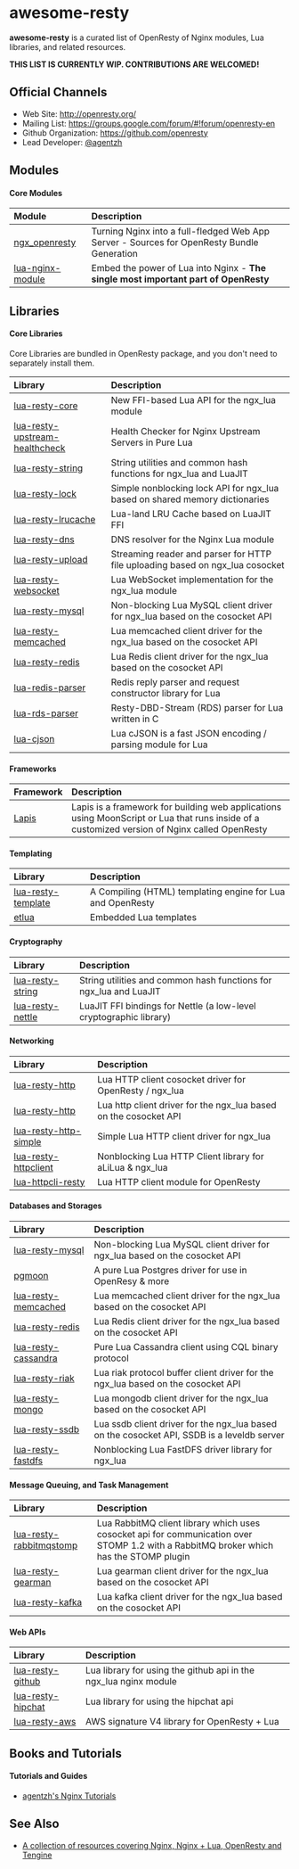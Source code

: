 # awesome-resty

**awesome-resty** is a curated list of OpenResty of Nginx modules, Lua libraries, and related resources.

**THIS LIST IS CURRENTLY WIP. CONTRIBUTIONS ARE WELCOMED!**

## Official Channels

* Web Site: http://openresty.org/
* Mailing List: https://groups.google.com/forum/#!forum/openresty-en
* Github Organization: https://github.com/openresty
* Lead Developer: [@agentzh](https://github.com/agentzh)

## Modules

#### Core Modules

Module|Description
:-----|:----------
[ngx_openresty](https://github.com/openresty/ngx_openresty)|Turning Nginx into a full-fledged Web App Server - Sources for OpenResty Bundle Generation
[lua-nginx-module](https://github.com/openresty/lua-nginx-module)|Embed the power of Lua into Nginx - **The single most important part of OpenResty**

## Libraries

#### Core Libraries

Core Libraries are bundled in OpenResty package, and you don't need to separately install them.

Library|Description
:------|:----------
[lua-resty-core](https://github.com/openresty/lua-resty-core)|New FFI-based Lua API for the ngx_lua module
[lua-resty-upstream-healthcheck](https://github.com/openresty/lua-resty-upstream-healthcheck)|Health Checker for Nginx Upstream Servers in Pure Lua
[lua-resty-string](https://github.com/openresty/lua-resty-string)|String utilities and common hash functions for ngx_lua and LuaJIT
[lua-resty-lock](https://github.com/openresty/lua-resty-lock)|Simple nonblocking lock API for ngx_lua based on shared memory dictionaries
[lua-resty-lrucache](https://github.com/openresty/lua-resty-lrucache)|Lua-land LRU Cache based on LuaJIT FFI
[lua-resty-dns](https://github.com/openresty/lua-resty-dns)|DNS resolver for the Nginx Lua module
[lua-resty-upload](https://github.com/openresty/lua-resty-upload)|Streaming reader and parser for HTTP file uploading based on ngx_lua cosocket
[lua-resty-websocket](https://github.com/openresty/lua-resty-websocket)|Lua WebSocket implementation for the ngx_lua module
[lua-resty-mysql](https://github.com/openresty/lua-resty-mysql)|Non-blocking Lua MySQL client driver for ngx_lua based on the cosocket API
[lua-resty-memcached](https://github.com/openresty/lua-resty-memcached)|Lua memcached client driver for the ngx_lua based on the cosocket API
[lua-resty-redis](https://github.com/openresty/lua-resty-redis)|Lua Redis client driver for the ngx_lua based on the cosocket API
[lua-redis-parser](https://github.com/openresty/lua-redis-parser)|Redis reply parser and request constructor library for Lua
[lua-rds-parser](https://github.com/openresty/lua-rds-parser)|Resty-DBD-Stream (RDS) parser for Lua written in C
[lua-cjson](https://github.com/openresty/lua-cjson)|Lua cJSON is a fast JSON encoding / parsing module for Lua

#### Frameworks

Framework|Description
:--------|:----------
[Lapis](http://leafo.net/lapis/)|Lapis is a framework for building web applications using MoonScript or Lua that runs inside of a customized version of Nginx called OpenResty


#### Templating

Library|Description
:------|:----------
[lua-resty-template](https://github.com/bungle/lua-resty-template)|A Compiling (HTML) templating engine for Lua and OpenResty
[etlua](https://github.com/leafo/etlua)|Embedded Lua templates

#### Cryptography

Library|Description
:------|:----------
[lua-resty-string](https://github.com/openresty/lua-resty-string)|String utilities and common hash functions for ngx_lua and LuaJIT
[lua-resty-nettle](https://github.com/bungle/lua-resty-nettle)|LuaJIT FFI bindings for Nettle (a low-level cryptographic library)

#### Networking

Library|Description
:------|:----------
[lua-resty-http](https://github.com/pintsized/lua-resty-http)|Lua HTTP client cosocket driver for OpenResty / ngx_lua
[lua-resty-http](https://github.com/liseen/lua-resty-http)|Lua http client driver for the ngx_lua based on the cosocket API
[lua-resty-http-simple](https://github.com/bakins/lua-resty-http-simple)|Simple Lua HTTP client driver for ngx_lua
[lua-resty-httpclient](https://github.com/oneoo/lua-resty-httpclient)|Nonblocking Lua HTTP Client library for aLiLua & ngx_lua
[lua-httpcli-resty](https://github.com/mah0x211/lua-httpcli-resty)|Lua HTTP client module for OpenResty

#### Databases and Storages

Library|Description
:------|:----------
[lua-resty-mysql](https://github.com/openresty/lua-resty-mysql)|Non-blocking Lua MySQL client driver for ngx_lua based on the cosocket API
[pgmoon](https://github.com/leafo/pgmoon)|A pure Lua Postgres driver for use in OpenResy & more
[lua-resty-memcached](https://github.com/openresty/lua-resty-memcached)|Lua memcached client driver for the ngx_lua based on the cosocket API
[lua-resty-redis](https://github.com/openresty/lua-resty-redis)|Lua Redis client driver for the ngx_lua based on the cosocket API
[lua-resty-cassandra](https://github.com/jbochi/lua-resty-cassandra)|Pure Lua Cassandra client using CQL binary protocol
[lua-resty-riak](https://github.com/bakins/lua-resty-riak)|Lua riak protocol buffer client driver for the ngx_lua based on the cosocket API
[lua-resty-mongo](https://github.com/nightsailer/lua-resty-mongo)|Lua mongodb client driver for the ngx_lua based on the cosocket API
[lua-resty-ssdb](https://github.com/LazyZhu/lua-resty-ssdb)|Lua ssdb client driver for the ngx_lua based on the cosocket API, SSDB is a leveldb server
[lua-resty-fastdfs](https://github.com/azurewang/lua-resty-fastdfs)|Nonblocking Lua FastDFS driver library for ngx_lua

#### Message Queuing, and Task Management

Library|Description
:------|:----------
[lua-resty-rabbitmqstomp](https://github.com/wingify/lua-resty-rabbitmqstomp)|Lua RabbitMQ client library which uses cosocket api for communication over STOMP 1.2 with a RabbitMQ broker which has the STOMP plugin
[lua-resty-gearman](https://github.com/zhhchen/lua-resty-gearman)|Lua gearman client driver for the ngx_lua based on the cosocket API
[lua-resty-kafka](https://github.com/doujiang24/lua-resty-kafka)|Lua kafka client driver for the ngx_lua based on the cosocket API

#### Web APIs

Library|Description
:------|:----------
[lua-resty-github](https://github.com/jamesmarlowe/lua-resty-github)|Lua library for using the github api in the ngx_lua nginx module
[lua-resty-hipchat](https://github.com/jamesmarlowe/lua-resty-hipchat)|Lua library for using the hipchat api
[lua-resty-aws](https://github.com/grosskur/lua-resty-aws)|AWS signature V4 library for OpenResty + Lua

## Books and Tutorials

#### Tutorials and Guides

* [agentzh's Nginx Tutorials](http://openresty.org/download/agentzh-nginx-tutorials-en.html)

## See Also

* [A collection of resources covering Nginx, Nginx + Lua, OpenResty and Tengine](https://github.com/fcambus/nginx-resources)
